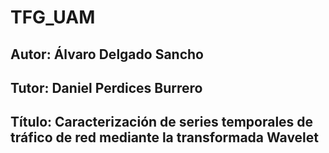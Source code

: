 # TFG_UAM

## Autor: Álvaro Delgado Sancho
## Tutor: Daniel Perdices Burrero

## Título: Caracterización de series temporales de tráfico de red mediante la transformada Wavelet
